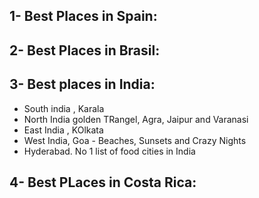 ## 1- Best Places in Spain:







## 2- Best Places in Brasil:







## 3- Best places in India:

- South india , Karala
- North India golden TRangel, Agra, Jaipur and Varanasi
- East India , KOlkata
- West India, Goa - Beaches, Sunsets and Crazy Nights
- Hyderabad. No 1 list of food cities in India 

## 4- Best PLaces in Costa Rica:






